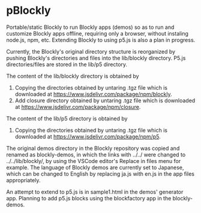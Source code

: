 # pBlockly
Portable/static Blockly to run Blockly apps (demos) so as to run and customize Blockly apps offline, requiring only a browser, without instaling node.js, npm, etc. Extending Blockly to using p5.js is also a plan in progress.

Currently, the Blockly's original directory structure is reorganized by pushing Blockly's directories and files into the lib/blockly directory. P5.js directories/files are stored in the lib/p5 directory.

The content of the lib/blockly directory is obtained by
1. Copying the directories obtained by untaring .tgz file which is downloaded at https://www.jsdelivr.com/package/npm/blockly.
1. Add closure directory obtained by untaring .tgz file which is downloaded at https://www.jsdelivr.com/package/npm/closure. 

The content of the lib/p5 directory is obtained by
1. Copying the directories obtained by untaring .tgz file which is downloaded at https://www.jsdelivr.com/package/npm/p5.

The original demos directory in the Blockly repository was copied and renamed as blockly-demos, in which the links with ../../  were changed to ../../lib/blockly/, by using the VSCode editor's Replace in files menu for example. The language of Blockly demos are currently set to Japanese, which can be changed to English by replacing ja.js with en.js in the app files appropriately.

An attempt to extend to p5.js is in sample1.html in the demos' generator app. Planning to add p5.js blocks using the blockfactory app in the blockly-demos.
